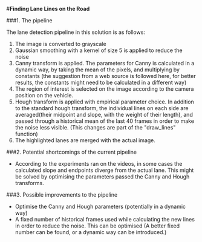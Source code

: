 #**Finding Lane Lines on the Road** 

###1. The pipeline

The lane detection pipeline in this solution is as follows:

1. The image is converted to grayscale
2. Gaussian smoothing with a kernel of size 5 is applied to reduce the noise 
3. Canny transform is applied. The parameters for Canny is calculated in a dynamic way, by taking the mean of the pixels, and multiplying by constants (the suggestion from a web source is followed here, for better results, the constants might need to be calculated in a different way)
4. The region of interest is selected on the image according to the camera position on the vehicle.
5. Hough transform is applied with empirical parameter choice. In addition to the standard hough transform, the individual lines on each side are averaged(their midpoint and slope, with the weight of their length), and passed through a historical mean of the last 40 frames in order to make the noise less visible. (This changes are part of the "draw_lines" function) 
6. The highlighted lanes are merged with the actual image.


###2. Potential shortcomings of the current pipeline

- According to the experiments ran on the videos, in some cases the calculated slope and endpoints diverge from the actual lane. This might be solved by optimising the parameters passed the Canny and Hough transforms.

###3. Possible improvements to the pipeline

- Optimise the Canny and Hough parameters (potentially in a dynamic way)
- A fixed number of historical frames used while calculating the new lines in order to reduce the noise. This can be optimised (A better fixed number can be found, or a dynamic way can be introduced.)



